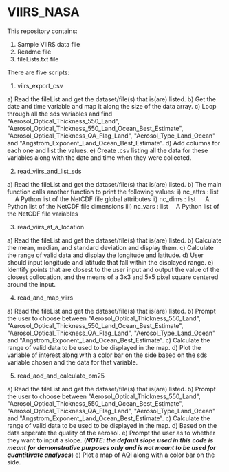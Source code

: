 # VIIRS_NASA
This repository contains:
1. Sample VIIRS data file
2. Readme file
3. fileLists.txt file

There are five scripts: 

1) viirs_export_csv

a) Read the fileList and get the dataset/file(s) that is(are) listed.
b) Get the date and time variable and map it along the size of the data array.
c) Loop through all the sds variables and find "Aerosol_Optical_Thickness_550_Land", "Aerosol_Optical_Thickness_550_Land_Ocean_Best_Estimate", "Aerosol_Optical_Thickness_QA_Flag_Land", "Aerosol_Type_Land_Ocean" and "Angstrom_Exponent_Land_Ocean_Best_Estimate".
d) Add columns for each one and list the values.
e) Create .csv listing all the data for these variables along with the date and time when they were collected.

2) read_viirs_and_list_sds

a) Read the fileList and get the dataset/file(s) that is(are) listed.
b) The main function calls another function to print the following values:
i) nc_attrs : list
  A Python list of the NetCDF file global attributes
ii) nc_dims : list
  A Python list of the NetCDF file dimensions
iii) nc_vars : list
 A Python list of the NetCDF file variables

3) read_viirs_at_a_location

a) Read the fileList and get the dataset/file(s) that is(are) listed.
b) Calculate the mean, median, and standard deviation and display them.
c) Calculate the range of valid data and display the longitude and latitude.
d) User should input longitude and latitude that fall within the displayed range.
e) Identify points that are closest to the user input and output the value of the closest collocation, and the means of a 3x3 and 5x5 pixel square centered around the input.

4) read_and_map_viirs

a) Read the fileList and get the dataset/file(s) that is(are) listed.
b) Prompt the user to choose between "Aerosol_Optical_Thickness_550_Land", "Aerosol_Optical_Thickness_550_Land_Ocean_Best_Estimate", "Aerosol_Optical_Thickness_QA_Flag_Land", "Aerosol_Type_Land_Ocean" and "Angstrom_Exponent_Land_Ocean_Best_Estimate".
c) Calculate the range of valid data to be used to be displayed in the map.
d) Plot the variable of interest along with a color bar on the side based on the sds variable chosen and the data for that variable.

5) read_aod_and_calculate_pm25

a) Read the fileList and get the dataset/file(s) that is(are) listed.
b) Prompt the user to choose between "Aerosol_Optical_Thickness_550_Land", "Aerosol_Optical_Thickness_550_Land_Ocean_Best_Estimate", "Aerosol_Optical_Thickness_QA_Flag_Land", "Aerosol_Type_Land_Ocean" and "Angstrom_Exponent_Land_Ocean_Best_Estimate".
c) Calculate the range of valid data to be used to be displayed in the map.
d) Based on the data seperate the quality of the aerosol.
e) Prompt the user as to whether they want to input a slope.
(***NOTE: the default slope used in this code is meant for demonstrative purposes only and is not meant to be used for quantitivate analyses***)
e) Plot a map of AQI along with a color bar on the side.
